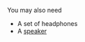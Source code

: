 You may also need

- A set of headphones
- A [speaker](http://thepihut.com/products/mini-portable-speaker-for-the-raspberry-pi/)
